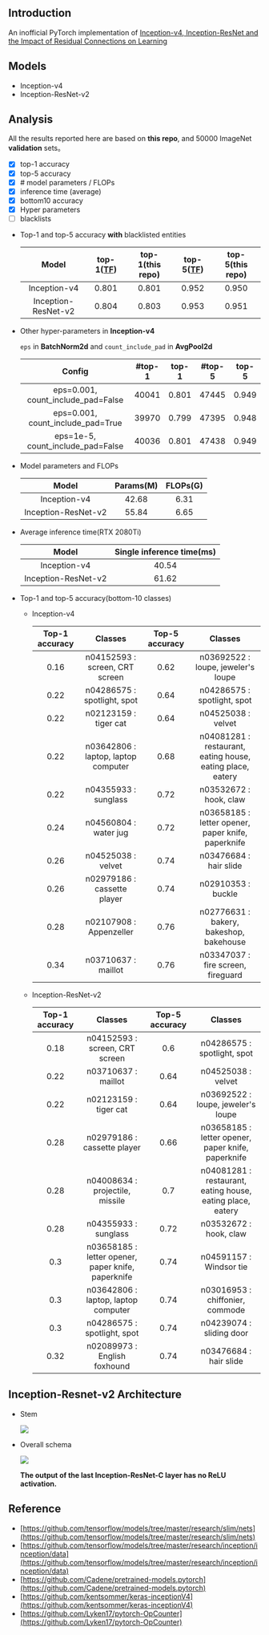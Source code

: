 ## Introduction
An inofficial PyTorch implementation of [Inception-v4, Inception-ResNet and
the Impact of Residual Connections on Learning](https://arxiv.org/abs/1602.07261)

## Models
+ Inception-v4
+ Inception-ResNet-v2

## Analysis
All the results reported here are based on **this repo**, and 50000 ImageNet **validation** sets。

- [X] top-1 accuracy
- [X] top-5 accuracy
- [X] \# model parameters / FLOPs
- [X] inference time (average)
- [X] bottom10 accuracy
- [X] Hyper parameters
- [ ] blacklists

+ Top-1 and top-5 accuracy **with** blacklisted entities

    |   Model  | top-1([TF](https://github.com/tensorflow/models/tree/master/research/slim)) | top-1(this repo) | top-5([TF](https://github.com/tensorflow/models/tree/master/research/slim)) | top-5(this repo) |
    | :------: | :------: | :------: | :------: | :------: |
    | Inception-v4 | 0.801 | 0.801 | 0.952 | 0.950 |
    | Inception-ResNet-v2 | 0.804 | 0.803  | 0.953 | 0.951 |


+ Other hyper-parameters in **Inception-v4**

    `eps` in **BatchNorm2d** and `count_include_pad` in **AvgPool2d**

    |  Config | #top-1 | top-1 | #top-5 | top-5 |
    | :------: | :------: | :------: | :------: | :------: |
    | eps=0.001, count_include_pad=False | 40041 | 0.801 | 47445 | 0.949 |
    | eps=0.001, count_include_pad=True | 39970 | 0.799 | 47395 | 0.948 |
    | eps=1e-5, count_include_pad=False | 40036 | 0.801 | 47438 | 0.949 |

+ Model parameters and FLOPs

    |   Model  | Params(M) | FLOPs(G) |
    | :------: | :------: | :------: |
    | Inception-v4 | 42.68 | 6.31 | 
    | Inception-ResNet-v2 | 55.84  | 6.65 |

+ Average inference time(RTX 2080Ti)

    |   Model  | Single inference time(ms) | 
    | :------: | :------: |
    | Inception-v4 | 40.54 | 
    | Inception-ResNet-v2 | 61.62 | 

+ Top-1 and top-5 accuracy(bottom-10 classes)

    + Inception-v4

        | Top-1 accuracy | Classes | Top-5 accuracy | Classes |
        | :------: | :------: | :------: | :------: |
        | 0.16 | n04152593 : screen, CRT screen | 0.62 | n03692522 : loupe, jeweler's loupe |
        | 0.22 | n04286575 : spotlight, spot | 0.64 | n04286575 : spotlight, spot |
        | 0.22 | n02123159 : tiger cat | 0.64 | n04525038 : velvet |
        | 0.22 | n03642806 : laptop, laptop computer | 0.68 | n04081281 : restaurant, eating house, eating place, eatery |
        | 0.22 | n04355933 : sunglass | 0.72 | n03532672 : hook, claw |
        | 0.24 | n04560804 : water jug | 0.72 | n03658185 : letter opener, paper knife, paperknife |
        | 0.26 | n04525038 : velvet | 0.74 | n03476684 : hair slide |
        | 0.26 | n02979186 : cassette player | 0.74 | n02910353 : buckle |
        | 0.28 | n02107908 : Appenzeller | 0.76 | n02776631 : bakery, bakeshop, bakehouse |
        | 0.34 | n03710637 : maillot | 0.76 | n03347037 : fire screen, fireguard |
    
    + Inception-ResNet-v2
    
        | Top-1 accuracy | Classes | Top-5 accuracy | Classes |
        | :------: | :------: | :------: | :------: |
        | 0.18 | n04152593 : screen, CRT screen | 0.6 | n04286575 : spotlight, spot |
        | 0.22 | n03710637 : maillot | 0.64 | n04525038 : velvet |
        | 0.22 | n02123159 : tiger cat | 0.64 | n03692522 : loupe, jeweler's loupe |
        | 0.28 | n02979186 : cassette player | 0.66 | n03658185 : letter opener, paper knife, paperknife |
        | 0.28 | n04008634 : projectile, missile | 0.7 | n04081281 : restaurant, eating house, eating place, eatery |
        | 0.28 | n04355933 : sunglass | 0.72 | n03532672 : hook, claw |
        | 0.3 | n03658185 : letter opener, paper knife, paperknife | 0.74 | n04591157 : Windsor tie |
        | 0.3 | n03642806 : laptop, laptop computer | 0.74 | n03016953 : chiffonier, commode |
        | 0.3| n04286575 : spotlight, spot | 0.74 | n04239074 : sliding door |
        | 0.32| n02089973 : English foxhound | 0.74 | n03476684 : hair slide |
        
## Inception-Resnet-v2 Architecture  

+ Stem

    ![](./model/inception_resnet_v2_stem.png)
    
 + Overall schema
 
    ![](./model/inception_resnet_v2.png)    
    
    **The output of the last Inception-ResNet-C layer has no ReLU activation.**

## Reference
+ [https://github.com/tensorflow/models/tree/master/research/slim/nets](https://github.com/tensorflow/models/tree/master/research/slim/nets)
+ [https://github.com/tensorflow/models/tree/master/research/inception/inception/data](https://github.com/tensorflow/models/tree/master/research/inception/inception/data)
+ [https://github.com/Cadene/pretrained-models.pytorch](https://github.com/Cadene/pretrained-models.pytorch)
+ [https://github.com/kentsommer/keras-inceptionV4](https://github.com/kentsommer/keras-inceptionV4)
+ [https://github.com/Lyken17/pytorch-OpCounter](https://github.com/Lyken17/pytorch-OpCounter)